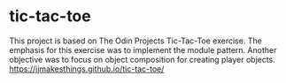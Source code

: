 # tic-tac-toe
This project is based on The Odin Projects Tic-Tac-Toe exercise.
The emphasis for this exercise was to implement the module pattern.  Another objective was to focus on object composition for creating player objects.
https://jjmakesthings.github.io/tic-tac-toe/
